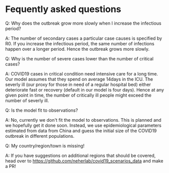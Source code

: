 # Fequently asked questions


Q: Why does the outbreak grow more slowly when I increase the infectious period?

A: The number of secondary cases a particular case causes is specified by R0. If you increase the infectious period, the same number of infections happen over a longer period. Hence the outbreak grows more slowly.


Q: Why is the number of severe cases lower than the number of critical cases?

A: COVID19 cases in critical condition need intensive care for a long time. Our model assumes that they spend on average 14days in the ICU. The severly ill (our proxy for those in need of a regular hospital bed) either deteriorate fast or recovery (default in our model is four days). Hence at any given point in time, the number of critically ill people might exceed the number of severly ill.


Q: Is the model fit to observations?

A: No, currently we don't fit the model to observations. This is planned and we hopefully get it done soon. Instead, we use epidemiological parameters estimated from data from China and guess the initial size of the COVID19 outbreak in different populations.

Q: My country/region/town is missing!

A: If you have suggestions on additional regions that should be covered, head over to https://github.com/neherlab/covid19_scenarios_data and make a PR!
